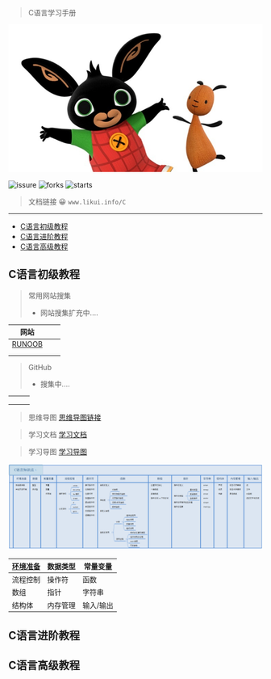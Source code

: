 > C语言学习手册



![](Image/ABasic/bing_bunny.jpg)

![issure](https://img.shields.io/github/issues/ilikui/C)
![forks](https://img.shields.io/github/forks/ilikui/C)
![starts](https://img.shields.io/github/stars/ilikui/C)


> 文档链接  😀 `www.likui.info/C`
---


- [C语言初级教程](#c语言初级教程)
- [C语言进阶教程](#c语言进阶教程)
- [C语言高级教程](#c语言高级教程)

## C语言初级教程



> 常用网站搜集
>
> * 网站搜集扩充中....



| 网站                                                          |     |     |
| ------------------------------------------------------------- | --- | --- |
| [RUNOOB](https://www.runoob.com/cprogramming/c-tutorial.html) |     |     |
|                                                               |     |     |
|                                                               |     |     |





> GitHub
>
> * 搜集中....





|     |     |     |
| --- | --- | --- |
|     |     |     |
|     |     |     |
|     |     |     |








> 思维导图 [思维导图链接](ABasic/C语言知识点.xmind)

> 学习文档 [学习文档](ABasic\CBasic.html)

> 学习导图 [学习导图](Image/ABasic/Banner.PNG)

![](Image/ABasic/Banner.PNG)

| [环境准备](ABasic\CH001\环境准备.md) | 数据类型 | 常量变量  |
| ------------------------------------ | -------- | --------- |
| 流程控制                             | 操作符   | 函数      |
| 数组                                 | 指针     | 字符串    |
| 结构体                               | 内存管理 | 输入/输出 |




## C语言进阶教程




##  C语言高级教程